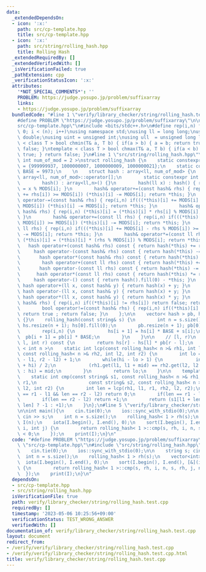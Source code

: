 ```yaml
---
data:
  _extendedDependsOn:
  - icon: ':x:'
    path: src/cp-template.hpp
    title: src/cp-template.hpp
  - icon: ':x:'
    path: src/string/rolling_hash.hpp
    title: Rolling Hash
  _extendedRequiredBy: []
  _extendedVerifiedWith: []
  _isVerificationFailed: true
  _pathExtension: cpp
  _verificationStatusIcon: ':x:'
  attributes:
    '*NOT_SPECIAL_COMMENTS*': ''
    PROBLEM: https://judge.yosupo.jp/problem/suffixarray
    links:
    - https://judge.yosupo.jp/problem/suffixarray
  bundledCode: "#line 1 \"verify/library_checker/string/rolling_hash.test.cpp\"\n\
    #define PROBLEM \"https://judge.yosupo.jp/problem/suffixarray\"\n\n#line 1 \"\
    src/cp-template.hpp\"\n#include <bits/stdc++.h>\n#define rep(i,n) for(int i =\
    \ 0; i < (n); i++)\nusing namespace std;\nusing ll = long long;\nusing ld = long\
    \ double;\nusing uint = unsigned int;\nusing ull  = unsigned long long;\ntemplate\
    \ < class T > bool chmin(T& a, T b) { if(a > b) { a = b; return true; } return\
    \ false; }\ntemplate < class T > bool chmax(T& a, T b) { if(a < b) { a = b; return\
    \ true; } return false; }\n#line 1 \"src/string/rolling_hash.hpp\"\ntemplate<\
    \ int num_of_mod = 2 >\nstruct rolling_hash {\n    static constexpr ll MODS[]\
    \ = {999999937, 1000000007, 1000000009, 1000000021};\n    static constexpr ll\
    \ BASE = 9973;\n    \n    struct hash : array<ll, num_of_mod> {\n        using\
    \ array<ll, num_of_mod>::operator[];\n        static constexpr int n = num_of_mod;\n\
    \        hash() : array<ll,n>() {}\n        hash(ll x) : hash() { rep(i,n) (*this)[i]\
    \ = x % MODS[i]; }\n        hash& operator+=(const hash& rhs) { rep(i,n) if(((*this)[i]\
    \ += rhs[i]) >= MODS[i]) (*this)[i] -= MODS[i]; return *this; }\n        hash&\
    \ operator-=(const hash& rhs) { rep(i,n) if(((*this)[i] += MODS[i] - rhs[i]) >=\
    \ MODS[i]) (*this)[i] -= MODS[i]; return *this; }\n        hash& operator*=(const\
    \ hash& rhs) { rep(i,n) (*this)[i] = (*this)[i] * rhs[i] % MODS[i]; return *this;\
    \ }\n        hash& operator+=(const ll rhs) { rep(i,n) if(((*this)[i] += rhs %\
    \ MODS[i]) >= MODS[i]) (*this)[i] -= MODS[i]; return *this; }\n        hash& operator-=(const\
    \ ll rhs) { rep(i,n) if(((*this)[i] += MODS[i] - rhs % MODS[i]) >= MODS[i]) (*this)[i]\
    \ -= MODS[i]; return *this; }\n        hash& operator*=(const ll rhs) { rep(i,n)\
    \ (*this)[i] = (*this)[i] * (rhs % MODS[i]) % MODS[i]; return *this; }\n     \
    \   hash operator+(const hash& rhs) const { return hash(*this) += rhs; }\n   \
    \     hash operator-(const hash& rhs) const { return hash(*this) -= rhs; }\n \
    \       hash operator*(const hash& rhs) const { return hash(*this) *= rhs; }\n\
    \        hash operator+(const ll rhs) const { return hash(*this) += rhs; }\n \
    \       hash operator-(const ll rhs) const { return hash(*this) -= rhs; }\n  \
    \      hash operator*(const ll rhs) const { return hash(*this) *= rhs; }\n   \
    \     hash operator-() const { return hash().fill(0) - *this; }\n        friend\
    \ hash operator+(ll x, const hash& y) { return hash(x) + y; }\n        friend\
    \ hash operator-(ll x, const hash& y) { return hash(x) + y; }\n        friend\
    \ hash operator*(ll x, const hash& y) { return hash(x) * y; }\n        bool operator==(const\
    \ hash& rhs) { rep(i,n) if((*this)[i] != rhs[i]) return false; return true ; }\n\
    \        bool operator!=(const hash& rhs) { rep(i,n) if((*this)[i] != rhs[i])\
    \ return true ; return false; }\n    };\n\n    vector< hash > pb, hs;\n    rolling_hash()\
    \ {}\n    rolling_hash(const string& s) {\n        int n = s.size();\n       \
    \ hs.resize(n + 1); hs[0].fill(0);\n        pb.resize(n + 1); pb[0].fill(1);\n\
    \        rep(i,n) {\n            hs[i + 1] = hs[i] * BASE + s[i];\n          \
    \  pb[i + 1] = pb[i] * BASE;\n        }\n    }\n\n    // [l, r)\n    hash get(int\
    \ l, int r) const {\n        return hs[r] - hs[l] * pb[r - l];\n    }\n\n    template\
    \ < int n >\n    static int lcp(const rolling_hash< n >& rh1, int l1, int r1,\
    \ const rolling_hash< n >& rh2, int l2, int r2) {\n        int lo = -1, hi = min(r1\
    \ - l1, r2 - l2) + 1;\n        while(hi - lo > 1) {\n            int mid = (lo\
    \ + hi) / 2;\n            (rh1.get(l1, l1 + mid) == rh2.get(l2, l2 + mid) ? lo\
    \ : hi) = mid;\n        }\n        return lo;\n    }\n\n    template < int n >\n\
    \    static int cmp(const string& s1, const rolling_hash< n >& rh1, int l1, int\
    \ r1,\n                   const string& s2, const rolling_hash< n >& rh2, int\
    \ l2, int r2) {\n        int len = lcp(rh1, l1, r1, rh2, l2, r2);\n        if(len\
    \ == r1 - l1 && len == r2 - l2) return 0;\n        if(len == r1 - l1) return -1;\n\
    \        if(len == r2 - l2) return +1;\n        return (s1[l1 + len] < s2[l2 +\
    \ len] ? -1 : +1);\n    }\n};\n#line 5 \"verify/library_checker/string/rolling_hash.test.cpp\"\
    \n\nint main(){\n    cin.tie(0);\n    ios::sync_with_stdio(0);\n\n    string s;\
    \ cin >> s;\n    int n = s.size();\n    rolling_hash< 1 > rh(s);\n    vector<int>\
    \ I(n);\n    iota(I.begin(), I.end(), 0);\n    sort(I.begin(), I.end(), [&](int\
    \ i, int j) {\n        return rolling_hash< 1 >::cmp(s, rh, i, n, s, rh, j, n)\
    \ < 0;\n    });\n    print(I);\n}\n"
  code: "#define PROBLEM \"https://judge.yosupo.jp/problem/suffixarray\"\n\n#include\
    \ \"src/cp-template.hpp\"\n#include \"src/string/rolling_hash.hpp\"\n\nint main(){\n\
    \    cin.tie(0);\n    ios::sync_with_stdio(0);\n\n    string s; cin >> s;\n  \
    \  int n = s.size();\n    rolling_hash< 1 > rh(s);\n    vector<int> I(n);\n  \
    \  iota(I.begin(), I.end(), 0);\n    sort(I.begin(), I.end(), [&](int i, int j)\
    \ {\n        return rolling_hash< 1 >::cmp(s, rh, i, n, s, rh, j, n) < 0;\n  \
    \  });\n    print(I);\n}\n"
  dependsOn:
  - src/cp-template.hpp
  - src/string/rolling_hash.hpp
  isVerificationFile: true
  path: verify/library_checker/string/rolling_hash.test.cpp
  requiredBy: []
  timestamp: '2023-05-06 10:25:56+09:00'
  verificationStatus: TEST_WRONG_ANSWER
  verifiedWith: []
documentation_of: verify/library_checker/string/rolling_hash.test.cpp
layout: document
redirect_from:
- /verify/verify/library_checker/string/rolling_hash.test.cpp
- /verify/verify/library_checker/string/rolling_hash.test.cpp.html
title: verify/library_checker/string/rolling_hash.test.cpp
---
```

